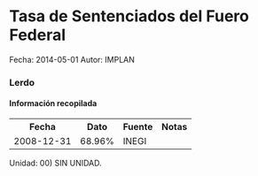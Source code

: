 Tasa de Sentenciados del Fuero Federal
=====

Fecha: 2014-05-01
Autor: IMPLAN

### Lerdo

#### Información recopilada

<table class="table table-hover table-bordered">
  <tr><th>Fecha</th><th>Dato</th><th>Fuente</th><th>Notas</th></tr>
  <tr><td>2008-12-31</td><td>68.96%</td><td>INEGI</td><td></td></tr>
</table>

Unidad: 00) SIN UNIDAD.

